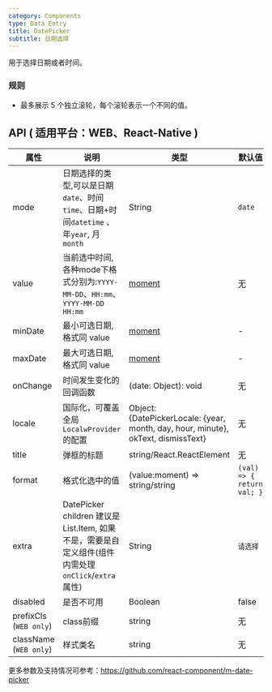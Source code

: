 ```yaml
---
category: Components
type: Data Entry
title: DatePicker
subtitle: 日期选择
---
```


用于选择日期或者时间。

### 规则
- 最多展示 5 个独立滚轮，每个滚轮表示一个不同的值。


## API ( 适用平台：WEB、React-Native )

| 属性        | 说明           | 类型       | 默认值       |
|------------|----------------|-----------|--------------|
| mode  | 日期选择的类型,可以是日期`date`、时间`time`、日期+时间`datetime` 、年`year`, 月 `month` | String | `date`  |
| value | 当前选中时间,各种mode下格式分别为:`YYYY-MM-DD`、`HH:mm`、`YYYY-MM-DD HH:mm` | [moment](http://momentjs.com/) | 无 |
| minDate   | 最小可选日期,格式同 value | [moment](http://momentjs.com/)  |  -  |
| maxDate   | 最大可选日期,格式同 value | [moment](http://momentjs.com/)  |  -  |
| onChange   | 时间发生变化的回调函数  | (date: Object): void |  无  |
| locale   | 国际化，可覆盖全局`LocalwProvider`的配置 | Object: {DatePickerLocale: {year, month, day, hour, minute}, okText, dismissText} |  无 |
| title  | 弹框的标题 | string/React.ReactElement |  无  |
| format  | 格式化选中的值 | (value:moment) => string/string | `(val) => { return val; }`  |
| extra   | DatePicker children 建议是 List.Item, 如果不是，需要是自定义组件(组件内需处理`onClick`/`extra`属性) | String  |  `请选择`  |
| disabled   | 是否不可用      | Boolean |    false  |
| prefixCls (`WEB only`) |  class前缀 | string | 无 |
| className (`WEB only`) |  样式类名 | string | 无 |

更多参数及支持情况可参考：https://github.com/react-component/m-date-picker
